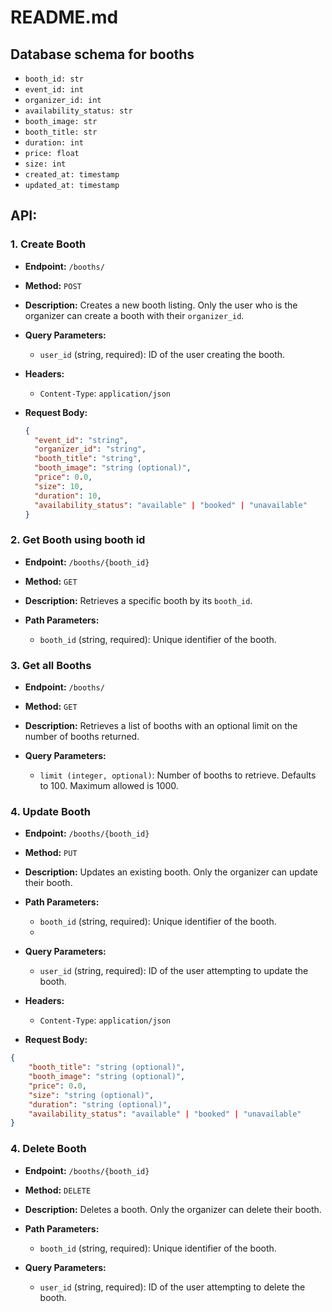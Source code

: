 # README.md

## Database schema for booths

- `booth_id: str`
- `event_id: int`
- `organizer_id: int`
- `availability_status: str`
- `booth_image: str`
- `booth_title: str`
- `duration: int`
- `price: float`
- `size: int`
- `created_at: timestamp`
- `updated_at: timestamp`

## API:

### 1. Create Booth

- **Endpoint:** `/booths/`
- **Method:** `POST`
- **Description:** Creates a new booth listing. Only the user who is the organizer can create a booth with their `organizer_id`.

- **Query Parameters:**
  - `user_id` (string, required): ID of the user creating the booth.

- **Headers:**
  - `Content-Type`: `application/json`

- **Request Body:**

  ```json
  {
    "event_id": "string",
    "organizer_id": "string",
    "booth_title": "string",
    "booth_image": "string (optional)",
    "price": 0.0,
    "size": 10,
    "duration": 10,
    "availability_status": "available" | "booked" | "unavailable"
  }

### 2. Get Booth using booth id

- **Endpoint:** `/booths/{booth_id}`
- **Method:** `GET`
- **Description:** Retrieves a specific booth by its `booth_id`.

- **Path Parameters:**
  - `booth_id` (string, required): Unique identifier of the booth.

### 3. Get all Booths

- **Endpoint:** `/booths/`
- **Method:** `GET`
- **Description:**  Retrieves a list of booths with an optional limit on the number of booths returned.

- **Query Parameters:**
  - `limit (integer, optional)`: Number of booths to retrieve. Defaults to 100. Maximum allowed is 1000.

### 4. Update Booth

- **Endpoint:** `/booths/{booth_id}`
- **Method:** `PUT`
- **Description:** Updates an existing booth. Only the organizer can update their booth.

- **Path Parameters:**
  - `booth_id` (string, required): Unique identifier of the booth.
  - 
- **Query Parameters:**
  - `user_id` (string, required): ID of the user attempting to update the booth.

- **Headers:**
  - `Content-Type`: `application/json`

- **Request Body:**

```json
{
    "booth_title": "string (optional)",
    "booth_image": "string (optional)",
    "price": 0.0,
    "size": "string (optional)",
    "duration": "string (optional)",
    "availability_status": "available" | "booked" | "unavailable"
}
```

### 4. Delete Booth

- **Endpoint:** `/booths/{booth_id}`
- **Method:** `DELETE`
- **Description:** Deletes a booth. Only the organizer can delete their booth.

- **Path Parameters:**
  - `booth_id` (string, required): Unique identifier of the booth.
  
- **Query Parameters:**
  - `user_id` (string, required): ID of the user attempting to delete the booth.